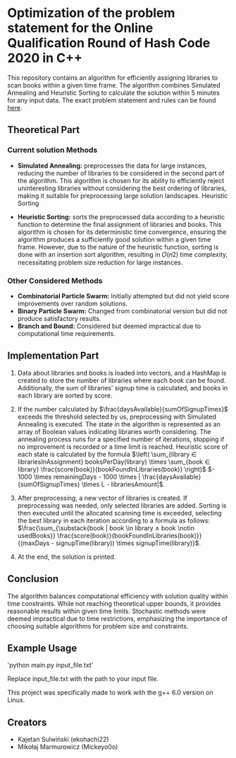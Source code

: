 # Optimization of the problem statement for the Online Qualification Round of Hash Code 2020 in C++

This repository contains an algorithm for efficiently assigning libraries to scan books within a given time frame. The algorithm combines Simulated Annealing and Heuristic Sorting to calculate the solution within 5 minutes for any input data. The exact problem statement and rules can be found [here](problem_statement.pdf).

## Theoretical Part

### Current solution Methods

* <b>Simulated Annealing:</b> preprocesses the data for large instances, reducing the number of libraries to be considered in the second part of the algorithm. This algorithm is chosen for its ability to efficiently reject uninteresting libraries without considering the best ordering of libraries, making it suitable for preprocessing large solution landscapes.
Heuristic Sorting

* <b>Heuristic Sorting:</b> sorts the preprocessed data according to a heuristic function to determine the final assignment of libraries and books. This algorithm is chosen for its deterministic time convergence, ensuring the algorithm produces a sufficiently good solution within a given time frame. However, due to the nature of the heuristic function, sorting is done with an insertion sort algorithm, resulting in 𝑂(𝑛2) time complexity, necessitating problem size reduction for large instances.

### Other Considered Methods

* <b>Combinatorial Particle Swarm:</b> Initially attempted but did not yield score improvements over random solutions.
* <b>Binary Particle Swarm:</b> Changed from combinatorial version but did not produce satisfactory results.
* <b>Branch and Bound:</b> Considered but deemed impractical due to computational time requirements.

## Implementation Part

1. Data about libraries and books is loaded into vectors, and a HashMap is created to store the number of libraries where each book can be found. Additionally, the sum of libraries' signup time is calculated, and books in each library are sorted by score.

2. If the number calculated by $\frac{daysAvailable}{sumOfSignupTimes}$ exceeds the threshold selected by us, preprocessing with Simulated Annealing is executed. The state in the algorithm is represented as an array of Boolean values indicating libraries worth considering. The annealing process runs for a specified number of iterations, stopping if no improvement is recorded or a time limit is reached. Heuristic score of each state is calculated by the formula $\left( \sum_{library ∈ librariesInAssignment} booksPerDay(library) \times \sum_{book ∈ library} \frac{score(book)}{bookFoundInLibraries(book)} \right)$
$- 1000 \times remainingDays - 1000 \times | \frac{daysAvailable}{sumOfSignupTimes} \times L - librariesAmount|$.

3. After preprocessing, a new vector of libraries is created. If preprocessing was needed, only selected libraries are added. Sorting is then executed until the allocated scanning time is exceeded, selecting the best library in each iteration according to a formula as follows: $\frac{\sum_{\substack{book | book \in library ∧ book \notin usedBooks}} \frac{score(book)}{bookFoundInLibraries(book)}}{(maxDays - signupTime(library)) \times signupTime(library)}$.

4. At the end, the solution is printed.

## Conclusion

The algorithm balances computational efficiency with solution quality within time constraints. While not reaching theoretical upper bounds, it provides reasonable results within given time limits. Stochastic methods were deemed impractical due to time restrictions, emphasizing the importance of choosing suitable algorithms for problem size and constraints.

## Example Usage

'python main.py input_file.txt'

Replace input_file.txt with the path to your input file.

This project was specifically made to work with the g++ 6.0 version on Linux.

## Creators

* Kajetan Sulwiński (ekohachi22)
* Mikołaj Marmurowicz (Mickeyo0o)